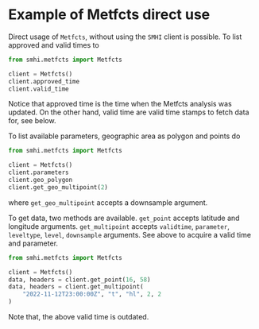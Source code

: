# Example of Metfcts direct use

Direct usage of `Metfcts`, without using the `SMHI` client is possible.
To list approved and valid times to

```python
from smhi.metfcts import Metfcts

client = Metfcts()
client.approved_time
client.valid_time
```

Notice that approved time is the time when the Metfcts analysis was updated.
On the other hand, valid time are valid time stamps to fetch data for,
see below.

To list available parameters, geographic area as polygon and points do

```python
from smhi.metfcts import Metfcts

client = Metfcts()
client.parameters
client.geo_polygon
client.get_geo_multipoint(2)
```

where `get_geo_multipoint` accepts a downsample argument.

To get data, two methods are available.
`get_point` accepts latitude and longitude arguments.
`get_multipoint` accepts `validtime`, `parameter`,
`leveltype`, `level`, `downsample` arguments.
See above to acquire a valid time and parameter.

```python
from smhi.metfcts import Metfcts

client = Metfcts()
data, headers = client.get_point(16, 58)
data, headers = client.get_multipoint(
    "2022-11-12T23:00:00Z", "t", "hl", 2, 2
)
```

Note that, the above valid time is outdated.
